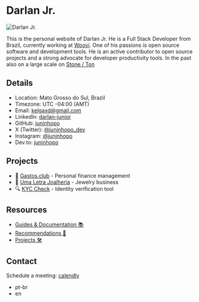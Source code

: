 # Darlan Jr.

![Darlan Jr.](/image/darlan.png)

This is the personal website of Darlan Jr. He is a Full Stack Developer from Brazil, currently working at [Woovi](https://woovi.com/). One of his passions is open source software and development tools. He is an active contributor to open source projects and a strong advocate for developer productivity tools. In the past also on a large scale on [Stone / Ton](https://www.ton.com.br/)

## Details

* Location: Mato Grosso do Sul, Brazil
* Timezone: UTC -04:00 (AMT)
* Email: kelgaxd@gmail.com
* LinkedIn: [darlan-junior](https://www.linkedin.com/in/darlan-junior/)
* GitHub: [juninhopo](https://github.com/juninhopo)
* X (Twitter): [@juninhopo_dev](https://x.com/juninhopo_dev/)
* Instagram: [@juninhopo](https://www.instagram.com/juninhopo/)
* Dev.to: [juninhopo](https://dev.to/juninhopo)

## Projects

* 📗 [Gastos.club](https://gastos.club/) - Personal finance management
* 💎 [Uma Letra Joalheria](https://instagram.com/umaletrajoalheria) - Jewelry business
* 🔍 [KYC Check](https://kyc-check-production.up.railway.app/) - Identity verification tool

## Resources

* [Guides & Documentation 📚](https://github.com/juninhopo/codes)
* [Recommendations 🧭](/indications/index)
* [Projects 🛠️](/projects/index)

## Contact

Schedule a meeting: [calendly](https://calendly.com/darlan-entria/30min)

* pt-br
* en
